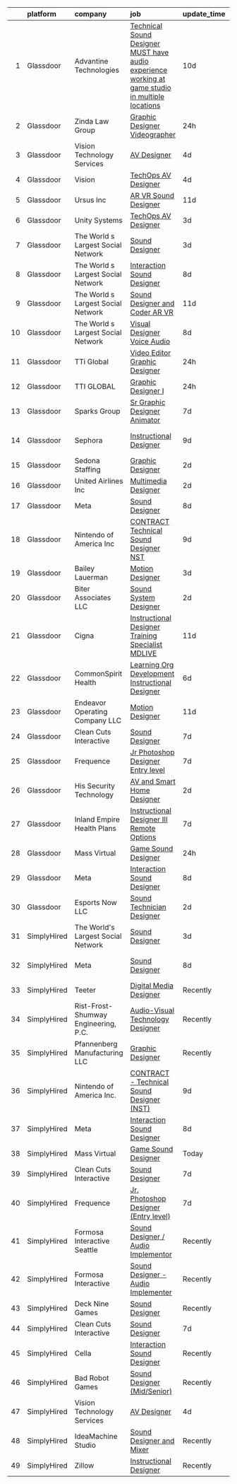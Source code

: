 

|    | platform    | company                              | job                                                                                                                                                                                                                                                                                                                                                                                                                                                                                                                                                                                                                                                                                                                                                                                                                                                                                                                                                                                                                                                                                                                                                                                                                                                                                                                                                                                           | update_time   | location                 |
|---:|:------------|:-------------------------------------|:----------------------------------------------------------------------------------------------------------------------------------------------------------------------------------------------------------------------------------------------------------------------------------------------------------------------------------------------------------------------------------------------------------------------------------------------------------------------------------------------------------------------------------------------------------------------------------------------------------------------------------------------------------------------------------------------------------------------------------------------------------------------------------------------------------------------------------------------------------------------------------------------------------------------------------------------------------------------------------------------------------------------------------------------------------------------------------------------------------------------------------------------------------------------------------------------------------------------------------------------------------------------------------------------------------------------------------------------------------------------------------------------|:--------------|:-------------------------|
|  1 | Glassdoor   | Advantine Technologies               | [Technical Sound Designer  MUST have audio experience working at game studio  in multiple locations](https://www.glassdoor.com/partner/jobListing.htm?pos=129&ao=1136043&s=58&guid=00000182ba031be38de8eb88c57411d8&src=GD_JOB_AD&t=SR&vt=w&ea=1&cs=1_b7a7d2d1&cb=1660978142492&jobListingId=1008063959886&jrtk=3-0-1gat0670a2or8001-1gat0670pg2ok800-6d079c6461adae76-)                                                                                                                                                                                                                                                                                                                                                                                                                                                                                                                                                                                                                                                                                                                                                                                                                                                                                                                                                                                                                      | 10d           | Seattle, WA              |
|  2 | Glassdoor   | Zinda Law Group                      | [Graphic Designer   Videographer](https://www.glassdoor.com/partner/jobListing.htm?pos=104&ao=1110586&s=58&guid=00000182ba031be38de8eb88c57411d8&src=GD_JOB_AD&t=SR&vt=w&cs=1_77238ff8&cb=1660978142486&jobListingId=1008081638228&cpc=9FE5D8D7282D4400&jrtk=3-0-1gat0670a2or8001-1gat0670pg2ok800-abff4525b0da4e4a--6NYlbfkN0CDZ3uoFqnNpniXSGq4vJTP5OZg6sS9LROOCE2XNzhqktrZ1Gu09o3tp_13oRf2ZSWRTMNECa16wDQevD3p_rrBCY3uYbiYc2xBfIpRP6CwJK4CwJ_oS60QrsB_cGOQTcUVuzyts7WXcHAPYjmPaP-QF5WkkrafHB1fT4T0fqKHHgOUaQT8II-XsVnVeTPsu2S9marllDmwEi1kNKzH7aGvJpuKq_16MeDN6V79yOOTyIcd8GqEvqsqyD9wl5lcMz8VfpXtaodgS-xtZg63FYoewgIOVfPIOP0SFgIRRGIWLSERLiM753ZdtD9hmNpSOGNSb4a9QGDMzexHjoNlncBs43-GJae8VD44dEvzQc74IuyxbaPhHa8UMbY88C-prja-ArYqZ9tueeQSk64_fOiDGz-R3s3fFpvDNfbbn2mN00tj4nRXc0YYiYFtHVDu4DaFye1f2Z4D-u2evMZ9uC2DSM6XxKZyJYs1FPj71EW6K1hTfEvLa7jx)                                                                                                                                                                                                                                                                                                                                                                                                                                                                                                                                         | 24h           | Austin, TX               |
|  3 | Glassdoor   | Vision Technology Services           | [AV Designer](https://www.glassdoor.com/partner/jobListing.htm?pos=101&ao=1110586&s=58&guid=00000182ba031be38de8eb88c57411d8&src=GD_JOB_AD&t=SR&vt=w&ea=1&cs=1_123facd8&cb=1660978142485&jobListingId=1008071954326&cpc=90C4CD7F4113B630&jrtk=3-0-1gat0670a2or8001-1gat0670pg2ok800-3f4dfcac5a3f2b50--6NYlbfkN0CNj7aPN_rgJYL26xExsNvwSTMCEOvAd-weWhKQvsDHsoIIkruThzqvRCDh24l_bjLQxGzcWxqW5iSN_w8O7BSQUsgASmAL3w_6b5cL1Yfjp6R6RYa5DX07ngvkypT0ZPR4Raf7kU6GnCw0xQ_ZJHxn9iDbUFdG7C09yvijkNxfd571-h0XVBBmhVqeYHbOrik1rn5G6d8ceBaURJovvgmZhNVbqUdrny2OLdY-0doLLWS_lEvsLSiVDWjaIm1cngTivPqCzjdvP12dOdWFLRthkYT2adlm74fYkN72iHwddEzLA9j1_Em_HRTTM32jrpGM5s5LFd5CQNFEXeGV_RUZHdCqDC0zdl6AYCm4zPyt9ETB4dNoTYBhlLTbjIy4G1nMMnGECvHCFOfJBEBYon5NF7PKyWgHAqWuJoNw-Ss2dL5qRVTb5icvWxRBcE6n0QXI34eFDF3knsC2NfBl_bDf1A-nXD-l80nTRXPNQ8JudMqw5KlydYS_Yd7Vz1hvidiyahI8i7usRfUwh74BjaNs)                                                                                                                                                                                                                                                                                                                                                                                                                                                                                                                        | 4d            | Owings Mills, MD         |
|  4 | Glassdoor   | Vision                               | [TechOps AV Designer](https://www.glassdoor.com/partner/jobListing.htm?pos=125&ao=1136043&s=58&guid=00000182ba031be38de8eb88c57411d8&src=GD_JOB_AD&t=SR&vt=w&ea=1&cs=1_8b71465f&cb=1660978142492&jobListingId=1008071725001&jrtk=3-0-1gat0670a2or8001-1gat0670pg2ok800-222e6f8c09fa7b32-)                                                                                                                                                                                                                                                                                                                                                                                                                                                                                                                                                                                                                                                                                                                                                                                                                                                                                                                                                                                                                                                                                                     | 4d            | Owings Mills, MD         |
|  5 | Glassdoor   | Ursus  Inc                           | [AR VR Sound Designer](https://www.glassdoor.com/partner/jobListing.htm?pos=108&ao=1110586&s=58&guid=00000182ba031be38de8eb88c57411d8&src=GD_JOB_AD&t=SR&vt=w&ea=1&cs=1_ff179bc8&cb=1660978142488&jobListingId=1008060781401&cpc=B076152010A3B66C&jrtk=3-0-1gat0670a2or8001-1gat0670pg2ok800-030c9e8f31c30fb1--6NYlbfkN0CT8vBT9H5mqECx2dfLV_FONLPDKpIRssxVwtj05Tmm4rA5I0VNOPdM1oYsK66ov5r3DWxwAiT3975pyDdK1dCkIm3HIa7Y5w_yS9WNwndK-pYnhQpIGvT_4JMoppqofj_V7n-KQXnwxuIp4sxGqFSLnh8gEwF36Ow_xbme12t9ChEp-GHl6fRQhd6574IIaGuOGCVi51k91WaRd6M8ERe3VOx5Uk43gur74xQFXTOcZiP5tSRQVrFiAsknzgZLfm00zOpDbdloS8yKkQmfoJEHBmN4vApKtgtlX3xG7TCNxLNz2Ll1wawrNtaJWJBohtoAo4pzqraJtZgKX2K-OkprPj3iFbWDSyhMNwFUFhkST-I7CixRzVs14tBwJlXfranQ7253ZsuI9ZaOed4Ek5osv9uX6xaEQzz_38NHK3MSyDZbqinY-3Hs2FkMc91ab8TcorPDeTvLlUU3Q2lP7XUZf-bP02vBrNhdM7x5J9Y4NRpcmc6WHpos5yYdLMqD50_NqKLMAb-oAM07l00tKMDyb41wRgxHGPuoT7vP7uDq87QnBk3PqIV3tJzaWlcz0QedUDaBk5ChYG8rJX5kcAHcaqKvR4yWXEWdicYZA3P1BXigk4vRPUxx8LZkuFVoAjB7vyhNMt2GyqkPdpmja-wBC-FRomD_y__Uw4r1m_1tcfBna94TuC2RKLcCVyGQw3MCWTkdmPZXxxYYj6frZB9q9uewhZUuKNGpDct5TtMT9n8DIaBjl7_A8Ev_Vmk3BLJS9xH_cmFnc7KfELxaln9jtCro9XOkTXGXEBFfkR72xR4bUcwTUtmzaGv5l98juoZdjCRledNgMdTX-yQCNkyqShPKps3WuU1XI3VJLrm7PwRNsQbxDTbKDVQjVy60B8mrmcx-kWDBtjChuKD5Btr2dNmtQvQiv4UMcmMkys8EsxRO5stijUY4DNvVYFvp8viysioZMaY5lr62W09PguZzFD7yk_rkX3usSzX1q_jhF6n1K8Bo2pWzs8AtqCw4LnU%3D) | 11d           | Seattle, WA              |
|  6 | Glassdoor   | Unity Systems                        | [TechOps AV Designer](https://www.glassdoor.com/partner/jobListing.htm?pos=120&ao=1136043&s=58&guid=00000182ba031be38de8eb88c57411d8&src=GD_JOB_AD&t=SR&vt=w&ea=1&cs=1_80f08810&cb=1660978142490&jobListingId=1008074123032&jrtk=3-0-1gat0670a2or8001-1gat0670pg2ok800-d55f17306aa6bb28-)                                                                                                                                                                                                                                                                                                                                                                                                                                                                                                                                                                                                                                                                                                                                                                                                                                                                                                                                                                                                                                                                                                     | 3d            | Owings Mills, MD         |
|  7 | Glassdoor   | The World s Largest Social Network   | [Sound Designer](https://www.glassdoor.com/partner/jobListing.htm?pos=105&ao=1110586&s=58&guid=00000182ba031be38de8eb88c57411d8&src=GD_JOB_AD&t=SR&vt=w&ea=1&cs=1_bd4fd1e6&cb=1660978142486&jobListingId=1008073886533&cpc=C891152315FA1AD8&jrtk=3-0-1gat0670a2or8001-1gat0670pg2ok800-7114a57c880df326--6NYlbfkN0DSgjPPcnEdvoK3uuxfISLALE6pB1FR7YSHOr_tSg5_QGIhoz_2VqUepdcKLBLI_zT8uHxsXd_VUx11DWtQMLofTHoXHnLrOeZEKhwoXuWLAzou_dOiA0RIt_XduuY84k9b2ilL6Z7HhZ0_x4UaBFHaWlAflmiorJSqxNNCA8K71dy3oP-Z6J6PcxXdpf257Xim1zF6algoQq6ZwXal3bGEs3rPqC4ZDVF3RzYBotiv8bMfs7M47-A-I31YlO11k0Rc1w9_OTC0SwGtlgck483eL6PUhj_VHE42B3F4EVQ5tKZ-iWRlrIc7htoBdQ3Tzt010mTfna022FRiKiWQTKtnwe7cq1l0k61D4C6z0ADWIBKarkir2yWhdYLffjrMkBGQsIsKw_Y1lnEe0ys2q2gOrPDfaM8a6e2GGE7FZqfXqey5_H7pcud0Rws64HmACAO9HL2kxzu4Keeb-2jco-3bHQQgFdB0bsbvHaPn7JXMub7hFIGcCITr96e7gVYc7CfzEAZt3ZnLsySCYoBO_oqguu_rhjkSl_CKNLCScDuGk91VeQdXopxiARy1dck4XjJOHJ9oxhFC0nAeSkq-Y3Ad)                                                                                                                                                                                                                                                                                                                                                                                                                                                     | 3d            | Philadelphia, PA         |
|  8 | Glassdoor   | The World s Largest Social Network   | [Interaction Sound Designer](https://www.glassdoor.com/partner/jobListing.htm?pos=106&ao=1110586&s=58&guid=00000182ba031be38de8eb88c57411d8&src=GD_JOB_AD&t=SR&vt=w&ea=1&cs=1_1cb210a6&cb=1660978142487&jobListingId=1008067051047&cpc=9DC6E4D8324653EE&jrtk=3-0-1gat0670a2or8001-1gat0670pg2ok800-63522b56ca2c4c39--6NYlbfkN0DSgjPPcnEdvoK3uuxfISLALE6pB1FR7YSHOr_tSg5_QGIhoz_2VqUepdcKLBLI_zTQW-ZBBRDRWJ_Ire9SyKu0amwkPxfB0TBQR98JxHssufuxNJPWgRDwKimlY9QcVSe5Kc26PsYT-GJoVfPq3cDcPShyWimoi4HGqKgDaXnvR0HQvjbmAZPl7bti3-K9Swi_dDoRKfQmdmW1M9ZzuXHcBAbFajseR47VnT6hiIyLVdoMBmWvIqGrrat8Lx3Wp-k2dTmYjEyr5rNVKZRngiQL-Fm_9KFOsIzecSM5-GIiVVeAPGT8aGXw-u6-w-Arn0xRTiQV0kaNOywbMfIGHfkLy0_OKafcdIDVl9qHUP9OpJJUei2vuskAyOi14HyKjzxlI5WE-g6fW3aSrpxfBXeeavGzZiylNm-UCyAuY7XoqvvcuDHSEtmJnbyChEbeGGrUXU4fID1DytxTVkABVHccUnmzmJHCHWNGCNOZJBDeyG8QsmAGaOE1L6cRbHx-0uUMGz5kOOZOXCEWGbAu2LznjqHCcwd2OnJG-AX3tNUvj2jEbtB2ghugjoMM4bWPKrqW23IrAMezYoejQ3gDaHxz)                                                                                                                                                                                                                                                                                                                                                                                                                                         | 8d            | Baltimore, MD            |
|  9 | Glassdoor   | The World s Largest Social Network   | [Sound Designer and Coder  AR VR ](https://www.glassdoor.com/partner/jobListing.htm?pos=107&ao=1110586&s=58&guid=00000182ba031be38de8eb88c57411d8&src=GD_JOB_AD&t=SR&vt=w&ea=1&cs=1_f5322a00&cb=1660978142487&jobListingId=1008061726145&cpc=FB7E4A1762AE5BEC&jrtk=3-0-1gat0670a2or8001-1gat0670pg2ok800-7ac4f6af231a1752--6NYlbfkN0DSgjPPcnEdvoK3uuxfISLALE6pB1FR7YSHOr_tSg5_QGIhoz_2VqUepdcKLBLI_zRRqGxwsWbWusaI47CnJOql3dZtZAUgmKcXrM56Sv-4YDjrSP54awu9MNJukGizFcW2-0AiLu8zBbsU9ZIiPQd4QpnGKSElyT8XiEq4mqvRxJ5vTZwvcBhz3bnO5Lsq_HPgKGEuyC2w94-0m7mZYrmCnOO7VG9em5ASLlKd6PxZjkBYgvekyLH5NmgqG4gj-S7drcQkKnG4odOdPqc3DUdVoC4Ub9JKBLa3kY97m3PN1DSoZpoRH7iEGGYABYTEzTASYnjZ3Z_nipbIWQEvoybpnWcorpytubzZbhh_Uu28w1ubKRgBsqR-mHAmDssEJJhklzi1mnF1mdMSISJXCSQwqezVCx6-Jerzb2mqlzg1NDn9_ZIC12XGngkjNmgGbCIFeI9vJvFKwj5HEei8Bv-VOE5EVzh-cSOGRYMtHS_5fRLSwW_6Q6iQGvakJOh23g7N7vq_FDhS2ce6gooJYZEJlCcw2uCKMaLZvrrZKI7KRcEtqUv5YI5hoLjCpIZZ51EwKYi_6BMrJjaOmi8DN8wS)                                                                                                                                                                                                                                                                                                                                                                                                                                   | 11d           | Los Angeles, CA          |
| 10 | Glassdoor   | The World s Largest Social Network   | [Visual Designer  Voice Audio ](https://www.glassdoor.com/partner/jobListing.htm?pos=109&ao=1110586&s=58&guid=00000182ba031be38de8eb88c57411d8&src=GD_JOB_AD&t=SR&vt=w&ea=1&cs=1_9c35fafa&cb=1660978142488&jobListingId=1008067051046&cpc=F4EED0218A761C36&jrtk=3-0-1gat0670a2or8001-1gat0670pg2ok800-1f66fe1ac52f3c72--6NYlbfkN0DSgjPPcnEdvoK3uuxfISLALE6pB1FR7YSHOr_tSg5_QGIhoz_2VqUepdcKLBLI_zTQW-ZBBRDRWHvmL5RQqu6wMQXRfqzEKChlXNmTLoWiCzJKYCZkp2x5Fgc3g__I-gnN-41kCR14g5bN8xxyEYUXzUXSdutYGr2eo5XtW6ZeDAdXUo3C29_i39kR0ifGhKo90dQjJxknqjAGgo3ubRoCEvfdrG2P-K0IWWFUtVFADSUugMFj8iZS-GpI2fnBUVogdyl9d5yZnijdiX9COHmU8pEXhNe8uCJX8sup2tWXQqMPRJVCG8dwgFdQOgw3FLIiE7N2u_ncxvoHwd7pVDQBf2TNAoLtFZRRQS3hGCLu963U-vxSPVNifGOMuuspP6QIOLMgaOllJpW8_Zwk2e88i_NdKmil8xoAi0vU6sGTsFuju0IgAB1jVIzh6hElDkKHNQX-GGELRl287G42edgTI-CqKKfPLED__6ZPWIA8zK7al0YfbF0o7qiBFZC_28HPoLVq6yLs3JLKz8dgqyB5AcY3DrhZLSTFVuuqIPP_0ISySGqaElk2KdN1nsqhXkgzEMMjh1Rbg6miaXRF1yWa)                                                                                                                                                                                                                                                                                                                                                                                                                                      | 8d            | Baltimore, MD            |
| 11 | Glassdoor   | TTi Global                           | [Video Editor Graphic Designer](https://www.glassdoor.com/partner/jobListing.htm?pos=127&ao=1136043&s=58&guid=00000182ba031be38de8eb88c57411d8&src=GD_JOB_AD&t=SR&vt=w&ea=1&cs=1_afd3d382&cb=1660978142492&jobListingId=1008081536313&jrtk=3-0-1gat0670a2or8001-1gat0670pg2ok800-40a546f099069ebc-)                                                                                                                                                                                                                                                                                                                                                                                                                                                                                                                                                                                                                                                                                                                                                                                                                                                                                                                                                                                                                                                                                           | 24h           | East Moline, IL          |
| 12 | Glassdoor   | TTI GLOBAL                           | [Graphic Designer I](https://www.glassdoor.com/partner/jobListing.htm?pos=130&ao=1136043&s=58&guid=00000182ba031be38de8eb88c57411d8&src=GD_JOB_AD&t=SR&vt=w&ea=1&cs=1_74a64c83&cb=1660978142492&jobListingId=1008081440962&jrtk=3-0-1gat0670a2or8001-1gat0670pg2ok800-e718573ba50ff80a-)                                                                                                                                                                                                                                                                                                                                                                                                                                                                                                                                                                                                                                                                                                                                                                                                                                                                                                                                                                                                                                                                                                      | 24h           | East Moline, IL          |
| 13 | Glassdoor   | Sparks Group                         | [Sr Graphic Designer Animator](https://www.glassdoor.com/partner/jobListing.htm?pos=112&ao=1110586&s=58&guid=00000182ba031be38de8eb88c57411d8&src=GD_JOB_AD&t=SR&vt=w&cs=1_aa8cc741&cb=1660978142489&jobListingId=1008069082504&cpc=3BA4CE39D5B5DEF5&jrtk=3-0-1gat0670a2or8001-1gat0670pg2ok800-9fb52559c671e326--6NYlbfkN0CVbIAoVGlVV0muHIzlWY31dYj5hrVkKa7qBWZ-hZn3g-zWnitpxah_RyLopvrEJPIhSC_NxYFAOkOUAxb24q12idpXmZDLqnP8qqXeafs5p-x-Up3FLRd-hBxwplnmgu-HuP8T6r5qz0r5qkXNepJ65unKf4eAdbFumPyfAY87zyKfPC2cLsJr31r16zxKtPqaHVYNPCRDaa1LCLv_NhXMjakWttKgTCa6_GL2-dnBtRjuWsUYZw_ZjGJjBMYcsepW_U3uMDtbMe_wTPRTwx-X2KDd-AX4Dtl57dfwW_PC3i_U3Qpa3B1J4lQc58SeZOEFnptMGbbEtuxPgWmgkW-o29UbYCcYZ2X_8V_pjD7NplPtXb4TbPvqzcs4FEh_Bb51CTOovJhZkEifVSQmvBygBLPu5QR_vpQNz9AXE0SKur39M59yNj4U6UlwjgVY1JHJcjlQQe2GymFAMer40qmhrrPPo_J5CCB3UoTBtq6OImOm81Wco0k7)                                                                                                                                                                                                                                                                                                                                                                                                                                                                                                                                            | 7d            | McLean, VA               |
| 14 | Glassdoor   | Sephora                              | [Instructional Designer](https://www.glassdoor.com/partner/jobListing.htm?pos=124&ao=1136043&s=58&guid=00000182ba031be38de8eb88c57411d8&src=GD_JOB_AD&t=SR&vt=w&cs=1_4192a1ec&cb=1660978142492&jobListingId=1008064897628&jrtk=3-0-1gat0670a2or8001-1gat0670pg2ok800-c6a608b4d4c957f5-)                                                                                                                                                                                                                                                                                                                                                                                                                                                                                                                                                                                                                                                                                                                                                                                                                                                                                                                                                                                                                                                                                                       | 9d            | San Francisco, CA        |
| 15 | Glassdoor   | Sedona Staffing                      | [Graphic Designer](https://www.glassdoor.com/partner/jobListing.htm?pos=111&ao=1110586&s=58&guid=00000182ba031be38de8eb88c57411d8&src=GD_JOB_AD&t=SR&vt=w&cs=1_fb9b4491&cb=1660978142489&jobListingId=1008076998725&cpc=654405A9B1E0A9F5&jrtk=3-0-1gat0670a2or8001-1gat0670pg2ok800-33e05b495d8f4777--6NYlbfkN0AD1jTaPkbqeyoPs6Gk6jVNKZ2Be_hmcpzTpGkBPNeG5xU-358rlWYJRK8NMG9eadv6fhxR6NmvazypaoRZVMCn3L9x0_btZ5CkdPPDyOWnbIvVj1Iw8hptB9kDGe6m7TM7kZwZb_Aulp72J6BIoZN4IeoQa2szPlmO79-YYHD4UDtDmFMatYBL5Im8LpKmsIdKlJPTEsTCg9Dl3Y0_IAI_OC-gQNe3iogRlW2Rp2srcDoBaKPNHZJQjrmdn7vkTtwNhkMI71LtndfC9IFbfQUxemOLDW00GKIOCv_F3q6kbIgMJAWM6Y2tGW0pYMKv1xwPOPVqPKD4zVrFvFVfL4ghOrM7kE2ZEhxjMF4rRD3nzFdyyywDcVrvIwFOmoZ929d3opBdkcWx1VF69Njz2zbzuE9CYLa5TEmusMQ6eFahZKe_Zg61uOWzq5jH3drQLGuc014h770kw8eAbE8Q8e6ghK0vJuoWd0Z1un1uPQzsfEM9LO5IfvRBDiq7HNvbzciTcDbeDhsn0mKQIW-tm8IbgCctmXrGvCi43H7WfrCXSDbfGI6tEsWhYITo9ne35ZE%3D)                                                                                                                                                                                                                                                                                                                                                                                                                                                                          | 2d            | East Moline, IL          |
| 16 | Glassdoor   | United Airlines Inc                  | [Multimedia Designer](https://www.glassdoor.com/partner/jobListing.htm?pos=119&ao=1136043&s=58&guid=00000182ba031be38de8eb88c57411d8&src=GD_JOB_AD&t=SR&vt=w&cs=1_10d49c40&cb=1660978142490&jobListingId=1008075700956&jrtk=3-0-1gat0670a2or8001-1gat0670pg2ok800-d0e6df647832d0d8-)                                                                                                                                                                                                                                                                                                                                                                                                                                                                                                                                                                                                                                                                                                                                                                                                                                                                                                                                                                                                                                                                                                          | 2d            | Chicago, IL              |
| 17 | Glassdoor   | Meta                                 | [Sound Designer](https://www.glassdoor.com/partner/jobListing.htm?pos=110&ao=1136043&s=58&guid=00000182ba031be38de8eb88c57411d8&src=GD_JOB_AD&t=SR&vt=w&cs=1_8c1a5789&cb=1660978142488&jobListingId=1008067523825&jrtk=3-0-1gat0670a2or8001-1gat0670pg2ok800-497fdd8b0c450439-)                                                                                                                                                                                                                                                                                                                                                                                                                                                                                                                                                                                                                                                                                                                                                                                                                                                                                                                                                                                                                                                                                                               | 8d            | Fremont, CA              |
| 18 | Glassdoor   | Nintendo of America Inc              | [CONTRACT   Technical Sound Designer  NST ](https://www.glassdoor.com/partner/jobListing.htm?pos=113&ao=1136043&s=58&guid=00000182ba031be38de8eb88c57411d8&src=GD_JOB_AD&t=SR&vt=w&cs=1_6e77d153&cb=1660978142489&jobListingId=1008066224463&jrtk=3-0-1gat0670a2or8001-1gat0670pg2ok800-4f54bb3e91a298df-)                                                                                                                                                                                                                                                                                                                                                                                                                                                                                                                                                                                                                                                                                                                                                                                                                                                                                                                                                                                                                                                                                    | 9d            | Redmond, WA              |
| 19 | Glassdoor   | Bailey Lauerman                      | [Motion Designer](https://www.glassdoor.com/partner/jobListing.htm?pos=122&ao=1136043&s=58&guid=00000182ba031be38de8eb88c57411d8&src=GD_JOB_AD&t=SR&vt=w&ea=1&cs=1_8cce2f58&cb=1660978142491&jobListingId=1008075098584&jrtk=3-0-1gat0670a2or8001-1gat0670pg2ok800-8212b4e9bc185691-)                                                                                                                                                                                                                                                                                                                                                                                                                                                                                                                                                                                                                                                                                                                                                                                                                                                                                                                                                                                                                                                                                                         | 3d            | Omaha, NE                |
| 20 | Glassdoor   | Biter   Associates  LLC              | [Sound System Designer](https://www.glassdoor.com/partner/jobListing.htm?pos=103&ao=1110586&s=58&guid=00000182ba031be38de8eb88c57411d8&src=GD_JOB_AD&t=SR&vt=w&ea=1&cs=1_fa8b2e87&cb=1660978142486&jobListingId=1008076973904&cpc=18C9CE28155C17C5&jrtk=3-0-1gat0670a2or8001-1gat0670pg2ok800-3e9f68afeac613a4--6NYlbfkN0Cii1BkCmuTkYhCe1n7tdf96rlEXZyahD0EQGX4UxkzWOhUZ7vCuYiyO9WaPnT0De7OE42QTeaM7JscKX9Iz1L0buQJQo6JW1gjqoppT1X0kZJ6cJNTOvSoc-vGnJvFdwu8ydp4wXpvThyajZX1-ZPpGDClXlInXF__dKWU4QMbAay29Jr0d8UnmdCZGoc5g2ay6TBDd9yi4jCLvaRgiYVEMBLsao42GnOxnrRBn2dyK7qtJhLDl1vePVAD3UTyyLWboOISRkGJzSXIYBOmrVyruHCSPy2oj-KyUpNZf2il0gk_RqCDgVG6QQ-fhtwuE756sbQ_SjPEOa2CS26hz-nuUA1BQrfoMoFnrqQb-4Q7BCniZa4qAPS8Mf1vIE6oDFl2b5jAQk6E6CqZUegAyU2lYpdTsoCvIme6au2-4FLardHo-42tt5SgJGfInTxwhDLbQ9X5ScpAueTKDnejFR3s1ND1TOO-jKQMjxazAITNZhOPyrKqSPbmoRwy0vht74HNU4e0wnHOJQ%3D%3D)                                                                                                                                                                                                                                                                                                                                                                                                                                                                                                                  | 2d            | Addison, TX              |
| 21 | Glassdoor   | Cigna                                | [Instructional Designer Training Specialist   MDLIVE](https://www.glassdoor.com/partner/jobListing.htm?pos=126&ao=1136043&s=58&guid=00000182ba031be38de8eb88c57411d8&src=GD_JOB_AD&t=SR&vt=w&cs=1_7d39ce31&cb=1660978142492&jobListingId=1008061196473&jrtk=3-0-1gat0670a2or8001-1gat0670pg2ok800-894d611d637249ba-)                                                                                                                                                                                                                                                                                                                                                                                                                                                                                                                                                                                                                                                                                                                                                                                                                                                                                                                                                                                                                                                                          | 11d           | Miramar, FL              |
| 22 | Glassdoor   | CommonSpirit Health                  | [Learning Org Development Instructional Designer](https://www.glassdoor.com/partner/jobListing.htm?pos=123&ao=1136043&s=58&guid=00000182ba031be38de8eb88c57411d8&src=GD_JOB_AD&t=SR&vt=w&cs=1_88dc0cbf&cb=1660978142491&jobListingId=1008069868423&jrtk=3-0-1gat0670a2or8001-1gat0670pg2ok800-50c9901027ea128b-)                                                                                                                                                                                                                                                                                                                                                                                                                                                                                                                                                                                                                                                                                                                                                                                                                                                                                                                                                                                                                                                                              | 6d            | Englewood, CO            |
| 23 | Glassdoor   | Endeavor Operating Company  LLC      | [Motion Designer](https://www.glassdoor.com/partner/jobListing.htm?pos=128&ao=1136043&s=58&guid=00000182ba031be38de8eb88c57411d8&src=GD_JOB_AD&t=SR&vt=w&cs=1_afdf2518&cb=1660978142492&jobListingId=1008060392301&jrtk=3-0-1gat0670a2or8001-1gat0670pg2ok800-c5485b3a6cabc7e4-)                                                                                                                                                                                                                                                                                                                                                                                                                                                                                                                                                                                                                                                                                                                                                                                                                                                                                                                                                                                                                                                                                                              | 11d           | New York, NY             |
| 24 | Glassdoor   | Clean Cuts Interactive               | [Sound Designer](https://www.glassdoor.com/partner/jobListing.htm?pos=102&ao=1110586&s=58&guid=00000182ba031be38de8eb88c57411d8&src=GD_JOB_AD&t=SR&vt=w&ea=1&cs=1_bdc93b7b&cb=1660978142486&jobListingId=1008068462835&cpc=47CFDC01B3F81FAC&jrtk=3-0-1gat0670a2or8001-1gat0670pg2ok800-180f36a67d041096--6NYlbfkN0BdWmvb-rJl2QNnPZsqfom0WtyBpRDZD-qGOAPpXEAerX6a6oApLbNube8VIkmBRry4WGRoB0qsfFORcDwlv5J-Sd2QpNdWVPU3rpOKe16b-v51oCGYFn1Gg0GCh9sLO-2YemhZ2pKU_mGnQ6gmjy9PJXCZWcP9S85pmy_gMB17x15owpHU1MnjT43sqb3YyQDtasChAB0Jbt401Mo-GCC7aOiQQpubTUEFu3diXNIqqw34akUIn2sISnCXuYt8ZkjoWOfC0LrLW-kW_BhZIaAZjhTmfxuwi9p7nDpP4hyDnwExa9dUfAZhT-SAF2QdnZ0i-EW0B8PdfKAvUcYTv-M9ThP3jc3C5MeyHpKXpKfyDBDN9EV4wBj3UwXCnTH9BMbeTUaWWnqBieZh9T2EMgkr6ZukNrX_tO2SCTh2diauexTu0GFp4CmGs29aMaB2gV2yfuDJslyna8i5DSfngM8d1WFgUHdXxaw1uNXJRDuYx-uNOmDWlodI)                                                                                                                                                                                                                                                                                                                                                                                                                                                                                                                                                     | 7d            | Remote                   |
| 25 | Glassdoor   | Frequence                            | [Jr  Photoshop Designer  Entry level ](https://www.glassdoor.com/partner/jobListing.htm?pos=115&ao=1136043&s=58&guid=00000182ba031be38de8eb88c57411d8&src=GD_JOB_AD&t=SR&vt=w&ea=1&cs=1_0d4a9811&cb=1660978142489&jobListingId=1008069114444&jrtk=3-0-1gat0670a2or8001-1gat0670pg2ok800-ebe8f0f4224f7fa4-)                                                                                                                                                                                                                                                                                                                                                                                                                                                                                                                                                                                                                                                                                                                                                                                                                                                                                                                                                                                                                                                                                    | 7d            | Remote                   |
| 26 | Glassdoor   | His Security   Technology            | [AV and Smart Home Designer](https://www.glassdoor.com/partner/jobListing.htm?pos=121&ao=1136043&s=58&guid=00000182ba031be38de8eb88c57411d8&src=GD_JOB_AD&t=SR&vt=w&ea=1&cs=1_eac77832&cb=1660978142491&jobListingId=1008076250007&jrtk=3-0-1gat0670a2or8001-1gat0670pg2ok800-60c646d62065e1d1-)                                                                                                                                                                                                                                                                                                                                                                                                                                                                                                                                                                                                                                                                                                                                                                                                                                                                                                                                                                                                                                                                                              | 2d            | Farragut, TN             |
| 27 | Glassdoor   | Inland Empire Health Plans           | [Instructional Designer III  Remote Options ](https://www.glassdoor.com/partner/jobListing.htm?pos=118&ao=1136043&s=58&guid=00000182ba031be38de8eb88c57411d8&src=GD_JOB_AD&t=SR&vt=w&cs=1_e1ce4e30&cb=1660978142490&jobListingId=1008069325976&jrtk=3-0-1gat0670a2or8001-1gat0670pg2ok800-dda88814a8996fbd-)                                                                                                                                                                                                                                                                                                                                                                                                                                                                                                                                                                                                                                                                                                                                                                                                                                                                                                                                                                                                                                                                                  | 7d            | Rancho Cucamonga, CA     |
| 28 | Glassdoor   | Mass Virtual                         | [Game Sound Designer](https://www.glassdoor.com/partner/jobListing.htm?pos=117&ao=1136043&s=58&guid=00000182ba031be38de8eb88c57411d8&src=GD_JOB_AD&t=SR&vt=w&ea=1&cs=1_350ed409&cb=1660978142490&jobListingId=1008082194344&jrtk=3-0-1gat0670a2or8001-1gat0670pg2ok800-f232bf0ac303c42a-)                                                                                                                                                                                                                                                                                                                                                                                                                                                                                                                                                                                                                                                                                                                                                                                                                                                                                                                                                                                                                                                                                                     | 24h           | Orlando, FL              |
| 29 | Glassdoor   | Meta                                 | [Interaction Sound Designer](https://www.glassdoor.com/partner/jobListing.htm?pos=116&ao=1136043&s=58&guid=00000182ba031be38de8eb88c57411d8&src=GD_JOB_AD&t=SR&vt=w&cs=1_fe76ba0a&cb=1660978142489&jobListingId=1008066993623&jrtk=3-0-1gat0670a2or8001-1gat0670pg2ok800-0309ec683cd103c0-)                                                                                                                                                                                                                                                                                                                                                                                                                                                                                                                                                                                                                                                                                                                                                                                                                                                                                                                                                                                                                                                                                                   | 8d            | Remote                   |
| 30 | Glassdoor   | Esports Now LLC                      | [Sound Technician Designer](https://www.glassdoor.com/partner/jobListing.htm?pos=114&ao=1136043&s=58&guid=00000182ba031be38de8eb88c57411d8&src=GD_JOB_AD&t=SR&vt=w&ea=1&cs=1_96bf13af&cb=1660978142489&jobListingId=1008075670120&jrtk=3-0-1gat0670a2or8001-1gat0670pg2ok800-d2a3d5b3cd43e203-)                                                                                                                                                                                                                                                                                                                                                                                                                                                                                                                                                                                                                                                                                                                                                                                                                                                                                                                                                                                                                                                                                               | 2d            | Boca Raton, FL           |
| 31 | SimplyHired | The World's Largest Social Network   | [Sound Designer](https://www.simplyhired.com/job/V3Qd14YX_qxwLsh7hXAiVKtP5LwLn94dt8QGUAdTIr2-1pLhEOyKvg?q=sound+designer)                                                                                                                                                                                                                                                                                                                                                                                                                                                                                                                                                                                                                                                                                                                                                                                                                                                                                                                                                                                                                                                                                                                                                                                                                                                                     | 3d            | Philadelphia, PA         |
| 32 | SimplyHired | Meta                                 | [Sound Designer](https://www.simplyhired.com/job/WOkO3p-i2u1T1y6dUtAOR5iM4l-fI4SKkKQlrDedkNoGcMUgbGBM6g?q=sound+designer)                                                                                                                                                                                                                                                                                                                                                                                                                                                                                                                                                                                                                                                                                                                                                                                                                                                                                                                                                                                                                                                                                                                                                                                                                                                                     | 8d            | Fremont, CA +3 locations |
| 33 | SimplyHired | Teeter                               | [Digital Media Designer](https://www.simplyhired.com/job/jFCzDrwAH8eMKhTfDHaqJ5UOnbVAP0OeTC69zWsuiw0vQMQTbaxvvg?q=sound+designer)                                                                                                                                                                                                                                                                                                                                                                                                                                                                                                                                                                                                                                                                                                                                                                                                                                                                                                                                                                                                                                                                                                                                                                                                                                                             | Recently      | Bonney Lake, WA          |
| 34 | SimplyHired | Rist-Frost-Shumway Engineering, P.C. | [Audio-Visual Technology Designer](https://www.simplyhired.com/job/TaQpqeyaDhhSxCQc-yNKriYaNHEEsVYqe9QAMiRkiiNXWWMq6gdbAg?q=sound+designer)                                                                                                                                                                                                                                                                                                                                                                                                                                                                                                                                                                                                                                                                                                                                                                                                                                                                                                                                                                                                                                                                                                                                                                                                                                                   | Recently      | Portland, ME             |
| 35 | SimplyHired | Pfannenberg Manufacturing LLC        | [Graphic Designer](https://www.simplyhired.com/job/eAQh0BnP_VfSJEX4vFH_cC2uJOdwE6XReAdesAQneAb4Q-ioZBCl_g?q=sound+designer)                                                                                                                                                                                                                                                                                                                                                                                                                                                                                                                                                                                                                                                                                                                                                                                                                                                                                                                                                                                                                                                                                                                                                                                                                                                                   | Recently      | Lancaster, NY            |
| 36 | SimplyHired | Nintendo of America Inc.             | [CONTRACT - Technical Sound Designer (NST)](https://www.simplyhired.com/job/TPW0XrKmxf-vwIJbi5AmHPtMATFGZtcAoqs0JfFzV3o8SCHuwWm1gw?q=sound+designer)                                                                                                                                                                                                                                                                                                                                                                                                                                                                                                                                                                                                                                                                                                                                                                                                                                                                                                                                                                                                                                                                                                                                                                                                                                          | 9d            | Redmond, WA              |
| 37 | SimplyHired | Meta                                 | [Interaction Sound Designer](https://www.simplyhired.com/job/-jenaefXanukpe0HSwiTye_1UqYaEOG0YTBRRQXeKxViWTwXyvRYpg?q=sound+designer)                                                                                                                                                                                                                                                                                                                                                                                                                                                                                                                                                                                                                                                                                                                                                                                                                                                                                                                                                                                                                                                                                                                                                                                                                                                         | 8d            | Remote +5 locations      |
| 38 | SimplyHired | Mass Virtual                         | [Game Sound Designer](https://www.simplyhired.com/job/PRpLyjnY0wo_Ld9Mp6b4xKDY4Aph_GlsxFBeLEoYj8hMCOKaxo4s6A?q=sound+designer)                                                                                                                                                                                                                                                                                                                                                                                                                                                                                                                                                                                                                                                                                                                                                                                                                                                                                                                                                                                                                                                                                                                                                                                                                                                                | Today         | Orlando, FL              |
| 39 | SimplyHired | Clean Cuts Interactive               | [Sound Designer](https://www.simplyhired.com/job/URpHRLKxsUQ4hdInq3xa6FnJYJDM-ccCCSLPb7pl2cnZUbjIHBvDJg?q=sound+designer)                                                                                                                                                                                                                                                                                                                                                                                                                                                                                                                                                                                                                                                                                                                                                                                                                                                                                                                                                                                                                                                                                                                                                                                                                                                                     | 7d            | Remote                   |
| 40 | SimplyHired | Frequence                            | [Jr. Photoshop Designer (Entry level)](https://www.simplyhired.com/job/dk_2wWts5Sho9ibIYPoY7yDcDBCvZR4xtjSSYdJQghKdq9mlVvhh-w?q=sound+designer)                                                                                                                                                                                                                                                                                                                                                                                                                                                                                                                                                                                                                                                                                                                                                                                                                                                                                                                                                                                                                                                                                                                                                                                                                                               | 7d            | Remote                   |
| 41 | SimplyHired | Formosa Interactive Seattle          | [Sound Designer / Audio Implementor](https://www.simplyhired.com/job/vlF4rzpIgemNyADbSUoWC36FtYYh2ouWspqfTFtuxzveh07-6RCwmg?q=sound+designer)                                                                                                                                                                                                                                                                                                                                                                                                                                                                                                                                                                                                                                                                                                                                                                                                                                                                                                                                                                                                                                                                                                                                                                                                                                                 | Recently      | Seattle, WA              |
| 42 | SimplyHired | Formosa Interactive                  | [Sound Designer - Audio Implementer](https://www.simplyhired.com/job/E63_BRjyLumhk01Bv7mOuaoR0vafXGhLD-NTsS2e6CEpoHi4FvqYnw?q=sound+designer)                                                                                                                                                                                                                                                                                                                                                                                                                                                                                                                                                                                                                                                                                                                                                                                                                                                                                                                                                                                                                                                                                                                                                                                                                                                 | Recently      | Burbank, CA              |
| 43 | SimplyHired | Deck Nine Games                      | [Sound Designer](https://www.simplyhired.com/job/iz6i-HlUxxVIfGstw4fVaxnhc2kyEC3JD6ixIrv1CjJkn928zMpmow?q=sound+designer)                                                                                                                                                                                                                                                                                                                                                                                                                                                                                                                                                                                                                                                                                                                                                                                                                                                                                                                                                                                                                                                                                                                                                                                                                                                                     | Recently      | United States            |
| 44 | SimplyHired | Clean Cuts Interactive               | [Sound Designer](https://www.simplyhired.com/job/URpHRLKxsUQ4hdInq3xa6FnJYJDM-ccCCSLPb7pl2cnZUbjIHBvDJg?q=sound+designer)                                                                                                                                                                                                                                                                                                                                                                                                                                                                                                                                                                                                                                                                                                                                                                                                                                                                                                                                                                                                                                                                                                                                                                                                                                                                     | 7d            | Remote                   |
| 45 | SimplyHired | Cella                                | [Interaction Sound Designer](https://www.simplyhired.com/job/JDJXrEQupcCXzLub4EKpUuUWrStpnjkTGkyGHaNzDBKRPjj_3Kpg_A?q=sound+designer)                                                                                                                                                                                                                                                                                                                                                                                                                                                                                                                                                                                                                                                                                                                                                                                                                                                                                                                                                                                                                                                                                                                                                                                                                                                         | Recently      | Menlo Park, CA           |
| 46 | SimplyHired | Bad Robot Games                      | [Sound Designer (Mid/Senior)](https://www.simplyhired.com/job/5k7lNxd5mPx4SDP11_bQMCoaI3zXskx9LCyK6sAv6bc57TMyAoaPVQ?q=sound+designer)                                                                                                                                                                                                                                                                                                                                                                                                                                                                                                                                                                                                                                                                                                                                                                                                                                                                                                                                                                                                                                                                                                                                                                                                                                                        | Recently      | Santa Monica, CA         |
| 47 | SimplyHired | Vision Technology Services           | [AV Designer](https://www.simplyhired.com/job/FM33unODoRlbr9-go1TksJlH4AHhb4Gk90F4WSCLKHWyNgcbp3vuSQ?q=sound+designer)                                                                                                                                                                                                                                                                                                                                                                                                                                                                                                                                                                                                                                                                                                                                                                                                                                                                                                                                                                                                                                                                                                                                                                                                                                                                        | 4d            | Owings Mills, MD         |
| 48 | SimplyHired | IdeaMachine Studio                   | [Sound Designer and Mixer](https://www.simplyhired.com/job/3_cnKWbKCzfz8K406esix9aXeGkS2iLw6vp3jwYHfDLUWBO0TV9GDQ?q=sound+designer)                                                                                                                                                                                                                                                                                                                                                                                                                                                                                                                                                                                                                                                                                                                                                                                                                                                                                                                                                                                                                                                                                                                                                                                                                                                           | Recently      | San Francisco, CA        |
| 49 | SimplyHired | Zillow                               | [Instructional Designer](https://www.simplyhired.com/job/Sz8UpLpOtW2iMiVKkGCCaLdLcXP5QTQucu96qxeObw90hM7TUNkajQ?q=sound+designer)                                                                                                                                                                                                                                                                                                                                                                                                                                                                                                                                                                                                                                                                                                                                                                                                                                                                                                                                                                                                                                                                                                                                                                                                                                                             | Recently      | Remote                   |